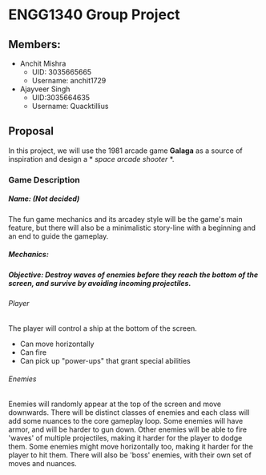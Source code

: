 # ENGG1340 Group Project

## Members:

- Anchit Mishra 
  - UID: 3035665665 
  - Username: anchit1729 
- Ajayveer Singh 
  - UID:3035664635 
  - Username: Quacktillius

## Proposal

In this project, we will use the 1981 arcade game **Galaga** as a source of inspiration and design a * *space arcade shooter* *.

### Game Description
##### Name: (Not decided)
The fun game mechanics and its arcadey style will be the game's main feature, but there will also be a minimalistic story-line with a beginning and an end to guide the gameplay.
##### Mechanics: 

##### Objective: Destroy waves of enemies before they reach the bottom of the screen, and survive by avoiding incoming projectiles.

###### Player
The player will control a ship at the bottom of the screen.
* Can move horizontally
* Can fire
* Can pick up "power-ups" that grant special abilities

###### Enemies
Enemies will randomly appear at the top of the screen and move downwards. There will be distinct classes of enemies and each class will add some nuances to the core gameplay loop.
Some enemies will have armor, and will be harder to gun down.
Other enemies will be able to fire 'waves' of multiple projectiles, making it harder for the player to dodge them.
Some enemies might move horizontally too, making it harder for the player to hit them.
There will also be 'boss' enemies, with their own set of moves and nuances.

